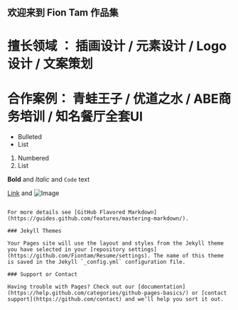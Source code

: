 ## 欢迎来到 Fion Tam 作品集


# 擅长领域 ： 插画设计 / 元素设计 / Logo设计 / 文案策划

# 合作案例：  青蛙王子 / 优道之水 / ABE商务培训 / 知名餐厅全套UI


- Bulleted
- List

1. Numbered
2. List

**Bold** and _Italic_ and `Code` text

[Link](url) and ![Image](src)
```

For more details see [GitHub Flavored Markdown](https://guides.github.com/features/mastering-markdown/).

### Jekyll Themes

Your Pages site will use the layout and styles from the Jekyll theme you have selected in your [repository settings](https://github.com/Fiontam/Resume/settings). The name of this theme is saved in the Jekyll `_config.yml` configuration file.

### Support or Contact

Having trouble with Pages? Check out our [documentation](https://help.github.com/categories/github-pages-basics/) or [contact support](https://github.com/contact) and we’ll help you sort it out.
